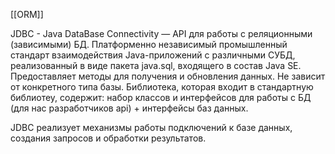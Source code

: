 [[ORM]]

JDBC - Java DataBase Connectivity — API для работы с реляционными (зависимыми) БД. Платформенно независимый промышленный стандарт взаимодействия Java-приложений с различными СУБД, реализованный в виде пакета java.sql, входящего в состав Java SE. Предоставляет методы для получения и обновления данных. Не зависит от конкретного типа базы. Библиотека, которая входит в стандартную библиотеу, содержит: набор классов и интерфейсов для работы с БД (для нас разработчиков api) + интерфейсы баз данных.

JDBC реализует механизмы работы подключений к базе данных, создания запросов и обработки результатов.